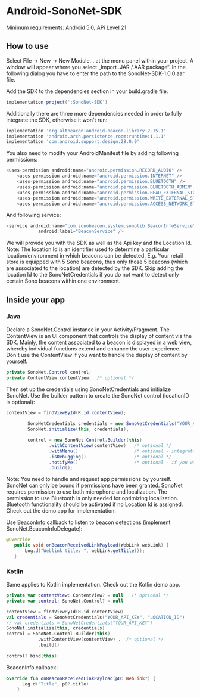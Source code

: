 # Android-SonoNet-SDK

Minimum requirements: Android 5.0, APi Level 21

## How to use

Select File -> New -> New Module... at the menu panel within your project. A window will appear where you select „Import .JAR /.AAR package“. In the following dialog you have to enter the path to the SonoNet-SDK-1.0.0.aar file.

Add the SDK to the dependencies section in your build.gradle file:

```gradle
implementation project(':SonoNet-SDK')
```
Additionally there are three more dependencies needed in order to fully integrate the SDK, otherwise it won't run:

```gradle
implementation 'org.altbeacon:android-beacon-library:2.15.1'
implementation 'android.arch.persistence.room:runtime:1.1.1'
implementation 'com.android.support:design:28.0.0'
```

You also need to modify your AndroidManifest file by adding following permissions:

```java
<uses-permission android:name="android.permission.RECORD_AUDIO" />
    <uses-permission android:name="android.permission.INTERNET" />
    <uses-permission android:name="android.permission.BLUETOOTH" />
    <uses-permission android:name="android.permission.BLUETOOTH_ADMIN" />
    <uses-permission android:name="android.permission.READ_EXTERNAL_STORAGE" />
    <uses-permission android:name="android.permission.WRITE_EXTERNAL_STORAGE" />
    <uses-permission android:name="android.permission.ACCESS_NETWORK_STATE" />
```

And following service:

```java
<service android:name="com.sonobeacon.system.sonolib.BeaconInfoService"
            android:label="BeaconService" />
```
  

We will provide you with the SDK as well as the Api key and the Location Id.
Note: The location Id is an identifier used to determine a particular location/environment in which beacons can be detected.
E.g. Your retail store is equipped with 5 Sono beacons, thus only those 5 beacons (which are associated to the location) are detected by the SDK. Skip adding the location Id to the SonoNetCredentials if you do not want to detect only certain Sono beacons within one environment.

## Inside your app

### Java

Declare a SonoNet.Control instance in your Activity/Fragment. The ContentView is an UI component that controls the display of content via the SDK. Mainly, the content associated to a beacon is displayed in a web view, whereby individual functions extend and enhance the user experience.
Don't use the ContentView if you want to handle the display of content by yourself.

```java
private SonoNet.Control control;
private ContentView contentView;  /* optional */
```
Then set up the credentials using SonoNetCredentials and initialize SonoNet. Use the builder pattern to create the SonoNet control (locationID is optional):

```java
contentView = findViewById(R.id.contentView);
        
        SonoNetCredentials credentials = new SonoNetCredentials("YOUR_API_KEY", "YOUR_LOCATION_ID");  /* REPLACE WITH YOUR CREDENTIALS */
        SonoNet.initialize(this, credentials);

        control = new SonoNet.Control.Builder(this)
                .withContentView(contentView)   /* optional */
                .withMenu()                     /* optional - integration is only possible in conjunction with contentView */
                .isDebugging()                  /* optional */
                .notifyMe()                     /* optional - if you want to get notified once you enter defined geographical areas */
                .build();
```

Note: You need to handle and request app permissions by yourself. SonoNet can only be bound if permissions have been granted.
SonoNet requires permission to use both microphone and localization.
The permission to use Bluetooth is only needed for optimizing localization. Bluetooth functionality should be activated if no Location Id is assigned.
Check out the demo app for implementation.

Use BeaconInfo callback to listen to beacon detections (implement SonoNet.BeaconInfoDelegate):

```java
@Override
   public void onBeaconReceivedLinkPayload(WebLink webLink) {
       Log.d("Weblink title: ", webLink.getTitle());
   }
```

### Kotlin

Same applies to Kotlin implementation. Check out the Kotlin demo app.

```kotlin
private var contentView: ContentView? = null   /* optional */
private var control: SonoNet.Control? = null  
```

```kotlin
contentView = findViewById(R.id.contentView)
val credentials = SonoNetCredentials("YOUR_API_KEY", "LOCATION_ID")
// val credentials = SonoNetCredentials("YOUR_API_KEY")
SonoNet.initialize(this, credentials)
control = SonoNet.Control.Builder(this)
            .withContentView(contentView) .  /* optional */
            .build()
                
control?.bind(this)
```

BeaconInfo callback:

```kotlin
override fun onBeaconReceivedLinkPayload(p0: WebLink?) {
      Log.d("Title", p0?.title)
    }

```

